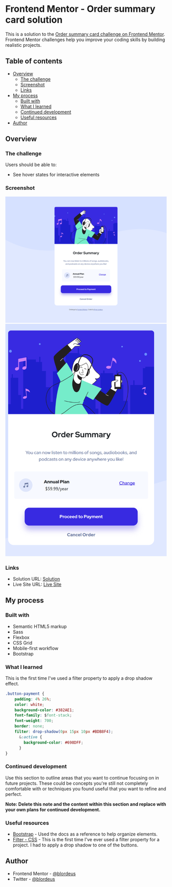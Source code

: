 # Frontend Mentor - Order summary card solution

This is a solution to the [Order summary card challenge on Frontend Mentor](https://www.frontendmentor.io/challenges/order-summary-component-QlPmajDUj). Frontend Mentor challenges help you improve your coding skills by building realistic projects.

## Table of contents

* [Overview](#overview)
    * [The challenge](#the-challenge)
    * [Screenshot](#screenshot)
    * [Links](#links)
* [My process](#my-process)
    * [Built with](#built-with)
    * [What I learned](#what-i-learned)
    * [Continued development](#continued-development)
    * [Useful resources](#useful-resources)
* [Author](#author)

## Overview

### The challenge

Users should be able to:

* See hover states for interactive elements

### Screenshot

![FireShot Capture 016 - Frontend Mentor - Order summary card - 127.0.0.1.png](.media/img_0.png)
![FireShot Mobile Capture 018 - Frontend Mentor - Order summary card - 127.0.0.1.png](.media/img_1.png)

### Links

* Solution URL: [Solution](https://github.com/blordeus/order-summary-component-main.git)
* Live Site URL: [Live Site](https://blordeus.github.io/order-summary-component-main/)

## My process

### Built with

* Semantic HTML5 markup
* Sass
* Flexbox
* CSS Grid
* Mobile-first workflow
* Bootstrap

### What I learned

This is the first time I've used a filter property to apply a drop shadow effect.

``` css
.button-payment { 
    padding: 4% 26%;
    color: white;
    background-color: #382AE1;
    font-family: $font-stack;
    font-weight: 700;
    border: none;
    filter: drop-shadow(0px 15px 10px #BDB8F4);
      &:active {
        background-color: #698DFF;
      }
}
```

### Continued development

Use this section to outline areas that you want to continue focusing on in future projects. These could be concepts you're still not completely comfortable with or techniques you found useful that you want to refine and perfect.

**Note: Delete this note and the content within this section and replace with your own plans for continued development.**

### Useful resources

* [Bootstrap](https://getbootstrap.com/) \- Used the docs as a reference to help organize elements\.
* [Filter - CSS](https://developer.mozilla.org/en-US/docs/Web/CSS/filter) \- This is the first time I've ever used a filter property for a project\. I had to apply a drop shadow to one of the buttons\.

## Author

* Frontend Mentor - [@blordeus](https://www.frontendmentor.io/profile/blordeus)
* Twitter - [@blordeus](https://www.twitter.com/blordeus)